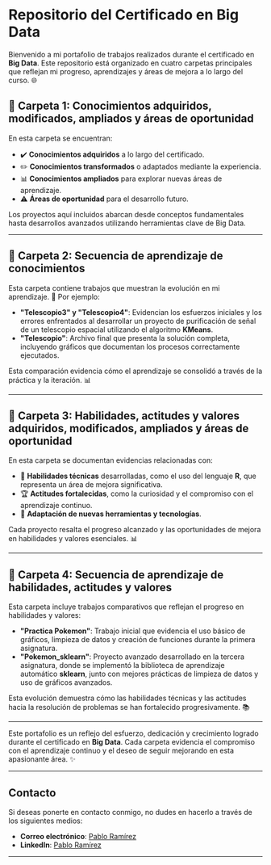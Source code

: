 # **Repositorio del Certificado en Big Data**

Bienvenido a mi portafolio de trabajos realizados durante el certificado en **Big Data**. Este repositorio está organizado en cuatro carpetas principales que reflejan mi progreso, aprendizajes y áreas de mejora a lo largo del curso. 🌐

## 📂 **Carpeta 1: Conocimientos adquiridos, modificados, ampliados y áreas de oportunidad**

En esta carpeta se encuentran:
- ✔️ **Conocimientos adquiridos** a lo largo del certificado.
- ✏️ **Conocimientos transformados** o adaptados mediante la experiencia.
- 📊 **Conocimientos ampliados** para explorar nuevas áreas de aprendizaje.
- ⚠️ **Áreas de oportunidad** para el desarrollo futuro.

Los proyectos aquí incluidos abarcan desde conceptos fundamentales hasta desarrollos avanzados utilizando herramientas clave de Big Data. 

---

## 📂 **Carpeta 2: Secuencia de aprendizaje de conocimientos**

Esta carpeta contiene trabajos que muestran la evolución en mi aprendizaje. 🌱 Por ejemplo:

- **"Telescopio3" y "Telescopio4"**: Evidencian los esfuerzos iniciales y los errores enfrentados al desarrollar un proyecto de purificación de señal de un telescopio espacial utilizando el algoritmo **KMeans**.
- **"Telescopio"**: Archivo final que presenta la solución completa, incluyendo gráficos que documentan los procesos correctamente ejecutados.

Esta comparación evidencia cómo el aprendizaje se consolidó a través de la práctica y la iteración. 📊

---

## 📂 **Carpeta 3: Habilidades, actitudes y valores adquiridos, modificados, ampliados y áreas de oportunidad**

En esta carpeta se documentan evidencias relacionadas con:
- 🎨 **Habilidades técnicas** desarrolladas, como el uso del lenguaje **R**, que representa un área de mejora significativa.
- 🏆 **Actitudes fortalecidas**, como la curiosidad y el compromiso con el aprendizaje continuo.
- 🔄 **Adaptación de nuevas herramientas y tecnologías**.

Cada proyecto resalta el progreso alcanzado y las oportunidades de mejora en habilidades y valores esenciales. 📊

---

## 📂 **Carpeta 4: Secuencia de aprendizaje de habilidades, actitudes y valores**

Esta carpeta incluye trabajos comparativos que reflejan el progreso en habilidades y valores:

- **"Practica Pokemon"**: Trabajo inicial que evidencia el uso básico de gráficos, limpieza de datos y creación de funciones durante la primera asignatura.
- **"Pokemon_sklearn"**: Proyecto avanzado desarrollado en la tercera asignatura, donde se implementó la biblioteca de aprendizaje automático **sklearn**, junto con mejores prácticas de limpieza de datos y uso de gráficos avanzados.

Esta evolución demuestra cómo las habilidades técnicas y las actitudes hacia la resolución de problemas se han fortalecido progresivamente. 📚

---

Este portafolio es un reflejo del esfuerzo, dedicación y crecimiento logrado durante el certificado en **Big Data**. Cada carpeta evidencia el compromiso con el aprendizaje continuo y el deseo de seguir mejorando en esta apasionante área. ✨

---

## Contacto

Si deseas ponerte en contacto conmigo, no dudes en hacerlo a través de los siguientes medios:

- **Correo electrónico**: [Pablo Ramírez](mailto:pablo.rames.07@gmail.com)
- **LinkedIn**: [Pablo Ramírez](https://www.linkedin.com/in/pabloeescalante/)

---